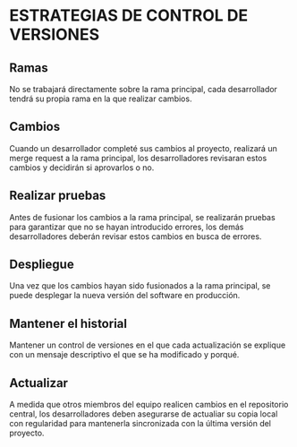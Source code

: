 # ESTRATEGIAS DE CONTROL DE VERSIONES

## Ramas

No se trabajará directamente sobre la rama principal, cada desarrollador tendrá su propia rama en la que realizar cambios.

## Cambios

Cuando un desarrollador completé sus cambios al proyecto, realizará un merge request a la rama principal, los desarrolladores revisaran estos cambios y decidirán si aprovarlos o no.

## Realizar pruebas

Antes de fusionar los cambios a la rama principal, se realizarán pruebas para garantizar que no se hayan introducido errores, los demás desarrolladores deberán revisar estos cambios en busca de errores.

## Despliegue

Una vez que los cambios hayan sido fusionados a la rama principal, se puede desplegar la nueva versión del software en producción.

## Mantener el historial

Mantener un control de versiones en el que cada actualización se explique con un mensaje descriptivo el que se ha modificado y porqué.

## Actualizar

A medida que otros miembros del equipo realicen cambios en el repositorio central, los desarrolladores deben asegurarse de actualiar su copia local con regularidad para mantenerla sincronizada con la última versión del proyecto.
